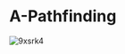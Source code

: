 # A-Pathfinding
![9xsrk4](https://github.com/user-attachments/assets/fbfcf2fe-d415-42ff-89b0-09521198911c)
